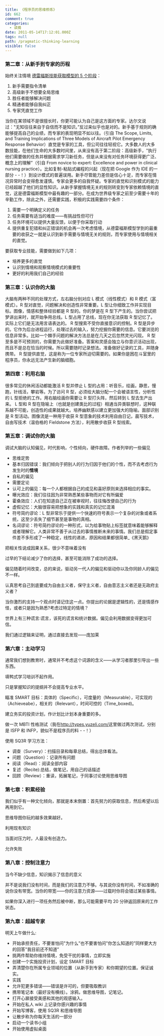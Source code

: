 ```yaml
---
title: 《程序员的思维修炼》
id: 662
comment: true
categories:
  - 读摘
date: 2011-05-14T17:12:01.000Z
tags: null
path: /pragmatic-thinking-learning
visible: false
---
```


### 第二章：从新手到专家的历程

始终关注情境
[德雷福斯技能获取模型的 5 个阶段](http://wapedia.mobi/zh/%E5%BE%B7%E9%9B%B7%E7%A6%8F%E6%96%AF%E6%8A%80%E8%83%BD%E8%8E%B7%E5%8F%96%E6%A8%A1%E5%9E%8B)：

1.  新手需要指令清单
2.  高级新手不想要全局思维
3.  胜任者能够解决问题
4.  精通者能够自我纠正
5.  专家凭直觉工作

当你在某领域不是很擅长时，你更可能认为自己是这方面的专家。达尔文说过："无知往往来自于自信而不是知识。”反过来似乎也是对的。新手基于规则的确能够提高自己的业绩，而专家的表现明显不如以往。（引自 The Scope, Limits, and Training Implications of Three Models of Aircraft Pilot Emergency Response Behavior）直觉是专家的工具，但公司往往轻视它。大多数人的大多数技能，在他们生命的大多数时间里，从来没有高于第二阶段：高级新手，"执行他们需要做的任务并根据需求学习新任务，但是从来没有对任务环境获得更广泛、概念上的理解”（引自 From novice to expert: Excellence and power in clinical nursing practice）。比如复制-粘贴式编程的兴起（现在把 Google 作为 IDE 的一部分 - -！）到设计模式的普遍误用。新手尽管能力差但是信心十足，而专家在情况异常时会变得愈发谨慎。专家会更多的自我怀疑。专家的直觉和识别模式的能力已经超越了他们的显性知识。从新手掌握情境无关的规则转变到专家依赖情境的直觉，这是德雷福斯模型中最有趣的一部分。在成为世界级专家之前至少需要十年的辛勤工作，除此之外，还需要实践，积极的实践需要四个条件：

1.  需要一个明确定义的任务
2.  任务需要有适当的难度——有挑战性但可行
3.  任务环境可以提供大量反馈，以便于你采取行动
4.  提供重复犯错和纠正错误的机会再一次考虑情境，从德雷福斯模型学到的最重要的收获之一就是认识到新手需要与情境无关的规则，而专家使用与情境相关的直觉。

要获取专业技能，需要做到如下几项：

* 培养更多的直觉
* 认识到情境和观察情境模式的重要性
* 更好的利用我们自己的经验

### 第三章：认识你的大脑

大脑有两种不同的处理方式，左右脑分别对应 L 模式（线性模式）和 R 模式（富模式）。R 型对直觉，问题解决和创造性非常重要。L 型让你细致工作并实现目标。图像，情感和整体经验都是 R 型的。你的梦是在 R 型下产生的。当你尝试把梦讲出来时，就开始争用总线。L 型占用了总线，现在你无法获取 R 型记忆了。实际上它们是无法用言语表达的。
R 型搜索不受你直接意识的控制。R 型是异步的。它作为后台进程运行，处理过去的输入，努力挖掘你需要的信息。它要浏览的信息非常多。比如一个棘手问题的解决方法总是在几天之后忽然灵光闪现。
R 型至多是不可预测的，你需要为此做好准备。答案和灵感会独立与你意识活动出现，而且不是总在恰当的时候。所以需要随时记录想法。准备做好记录的工具，并随身携带。
R 型提供直觉，这是称为一位专家所迫切需要的。如果你是困在斗室里的程序员，你永远无法产生新的脑细胞。

### 第四章：利用右脑

很多常见的休闲活动都能激活 R 型并停止 L 型的占用：听音乐，绘画，静思，慢跑，针线活，攀岩等。为了访问 R 型，必须给大脑分配一个会被语言性，分析性的 L 型拒绝的工作。用右脑绘画你需要让 R 型打头阵，然后转到 L 型去生产出来。
L 型和 R 型在隐喻上（也就是创建类比的过程）相通当异类联想时，这种联系越不可能，创造性的成果就越大。培养幽默感以建立更加强大的隐喻。面部识别是 R 型活动。图像流是一种用于收获 R 型意象的技术利用自由日记，晨写技术，自由写技术（温伯格的 Fieldstone 方法），利用散步收获 R 型线索。

### 第五章：调试你的大脑

调试大脑的认知偏见，时代影响，个性倾向，硬件故障。作者列举的一些偏见

* 思维定势
* 基本归因错误：我们倾向于把别人的行为归因于他们的个性，而不去考虑行为发生时的**情境**
* 自私的偏见
* 需要定论
* 认可上的偏见：每一个人都根据自己的成见和喜好原则来选择相应的事实。
* 曝光效应：我们往往因为非常熟悉某些事物而对它有所偏爱
* 霍桑效应：人们在知道自己正在被审视时，往往悔改便自己的行为
* 虚假记忆：大脑很容易把想象的实践和真实的记忆混淆
* 符号简约谬论：L 型非常乐于提供一个快速的符号表示一个复杂的对象或者系统，这至少丢失了细节甚至是事物的真相。
* 名词谬论：符号简约谬论的一种形式，以为给事物贴上标签就意味着能够解释或者理解它。人类非常不善于从过去的事情推断未来的事情。我们总是假定事件差不多形成了一种稳定，线性的递进，原因和结果都很简单\_《黑天鹅》

把相关性说成因果关系，很少不意味着没有

过早的下结论减少了你的选择，甚至可能消除了成功的选择。

偏见随着时间改变，总的来说，驱动另一代人的偏见和驱动你以及你同龄人的偏见不一样。

认真思考自己到底要成为自由主义者，保守主义者，自由意志主义者还是无政府主义者？

当你激烈的支持一个观点时请记住这一点。你提出的论据是逻辑性的，还是情感作怪，或者只是因为熟悉?考虑过特定的情境？

世界上有三种谎言:谎言，该死的谎言和统计数据。偏见会利用数据变得更加可信。

我们通过逻辑来证明，通过直接去发现——庞加莱

### 第六章：主动学习

通常我们想到教育时，通常并不考虑这个词源的含义——从学习者那里引导出一些东西。

填鸭式学习培训不起作用。

只是掌握知识的提纲并不会提高专业水平。

瞄准 SMART 目标：具体的（Specific），可度量的（Measurable），可实现的（Achieveabe），相关的（Relevant），时间可控的（Time_boxed)。

建立务实的投资计划，作计划比计划本身重要的多。

做一次 MBTI 性格测试（我在<http://types.yuzeli.com/>这里做过两次测试，分别是 ISFP 和 INFP，貌似不是程序员的料 - -！）

使用 SQ3R 学习方法：

* 调查（Survery）：扫描目录和每章总结，得出总体看法。
* 问题（Question）：记录所有问题
* 阅读（Read）：阅读全部内容
* 复述（Recite):总结，做笔记，用自己的话描述
* 回顾（Review）：重读，拓展笔记，于同事讨论使用思维导图

### 第七章：积累经验

我们似乎有一种文化倾向，那就是本末倒置：首先努力的获取信息，然后希望以后再用到它。

思维导图你玩的越多效果越好。

利用现有知识

当面对压力时，人最没有创造力。

允许失败

### 第八章：控制注意力

当今不缺少信息，知识揭示了信息的意义

并不是说我们没有时间，而是我们的注意力不够。与其说你没有时间，不如准确的说你没有带宽。当你的带宽——你的注意力资源——过载时你将会错过某些事情。

如果你深入进行一项任务然后被中断，那么可能需要平均 20 分钟返回原来的工作状态。

### 第九章：超越专家

明天上午做什么:

* 开始承担责任，不要害怕问"为什么”也不要害怕问"你怎么知道的”同样要大方的回答"我目前还不知道”
* 挑两件帮助你维持情境，免受干扰的事情，立即实施
* 创建一个实施投资计划，设定 SMART 目标
* 弄清楚你在所属专业领域的位置（从新手到专家）和你期望的位置。保证诚实。
* 实践
* 允许犯更多错误——错误是许可的，但要吸取教训
* 携带笔记本（最好没有横线）。涂鸦，做思维导图，记笔记。
* 打开心扉接受美感和其他的观感输入。
* 开始在私人 wiki 上记录你感兴趣的事情
* 开始写博客，使用 SQ3R 和思维导图
* 让散步称为你每天生活的一部分
* 启动一个读书小组
* 开始使用虚拟桌面

